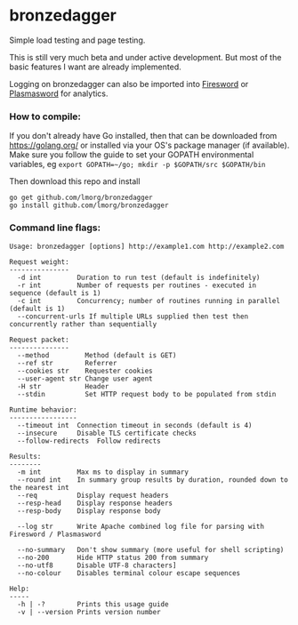 # bronzedagger
Simple load testing and page testing.

This is still very much beta and under active development. But most of the basic features I want are already implemented.

Logging on bronzedagger can also be imported into [Firesword](https://github.com/lmorg/firesword) or [Plasmasword](https://github.com/lmorg/plasmasword) for analytics.

### How to compile:

If you don't already have Go installed, then that can be downloaded from https://golang.org/ or installed via your OS's package manager (if available). Make sure you follow the guide to set your GOPATH environmental variables, eg `export GOPATH=~/go; mkdir -p $GOPATH/src $GOPATH/bin`

Then download this repo and install

    go get github.com/lmorg/bronzedagger
    go install github.com/lmorg/bronzedagger

### Command line flags:

    Usage: bronzedagger [options] http://example1.com http://example2.com

    Request weight:
    ---------------
      -d int         Duration to run test (default is indefinitely)
      -r int         Number of requests per routines - executed in sequence (default is 1)
      -c int         Concurrency; number of routines running in parallel (default is 1)
      --concurrent-urls If multiple URLs supplied then test then concurrently rather than sequentially

    Request packet:
    ---------------
      --method         Method (default is GET)
      --ref str        Referrer
      --cookies str    Requester cookies
      --user-agent str Change user agent
      -H str           Header
      --stdin          Set HTTP request body to be populated from stdin

    Runtime behavior:
    -----------------
      --timeout int  Connection timeout in seconds (default is 4)
      --insecure     Disable TLS certificate checks
      --follow-redirects  Follow redirects

    Results:
    --------
      -m int         Max ms to display in summary
      --round int    In summary group results by duration, rounded down to the nearest int
      --req          Display request headers
      --resp-head    Display response headers
      --resp-body    Display response body

      --log str      Write Apache combined log file for parsing with Firesword / Plasmasword

      --no-summary   Don't show summary (more useful for shell scripting)
      --no-200       Hide HTTP status 200 from summary
      --no-utf8      Disable UTF-8 characters]
      --no-colour    Disables terminal colour escape sequences

    Help:
    -----
      -h | -?        Prints this usage guide
      -v | --version Prints version number
